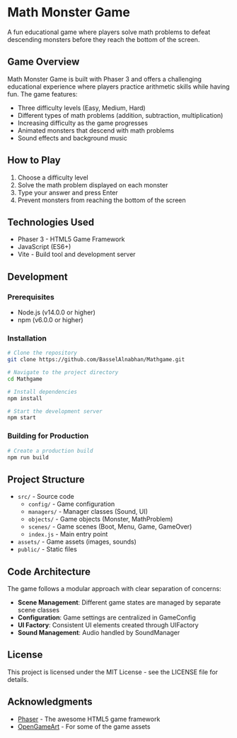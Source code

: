 # Math Monster Game

A fun educational game where players solve math problems to defeat descending monsters before they reach the bottom of the screen.

## Game Overview

Math Monster Game is built with Phaser 3 and offers a challenging educational experience where players practice arithmetic skills while having fun. The game features:

- Three difficulty levels (Easy, Medium, Hard)
- Different types of math problems (addition, subtraction, multiplication)
- Increasing difficulty as the game progresses
- Animated monsters that descend with math problems
- Sound effects and background music

## How to Play

1. Choose a difficulty level
2. Solve the math problem displayed on each monster
3. Type your answer and press Enter
4. Prevent monsters from reaching the bottom of the screen

## Technologies Used

- Phaser 3 - HTML5 Game Framework
- JavaScript (ES6+)
- Vite - Build tool and development server

## Development

### Prerequisites

- Node.js (v14.0.0 or higher)
- npm (v6.0.0 or higher)

### Installation

```bash
# Clone the repository
git clone https://github.com/BasselAlnabhan/Mathgame.git

# Navigate to the project directory
cd Mathgame

# Install dependencies
npm install

# Start the development server
npm start
```

### Building for Production

```bash
# Create a production build
npm run build
```

## Project Structure

- `src/` - Source code
  - `config/` - Game configuration
  - `managers/` - Manager classes (Sound, UI)
  - `objects/` - Game objects (Monster, MathProblem)
  - `scenes/` - Game scenes (Boot, Menu, Game, GameOver)
  - `index.js` - Main entry point
- `assets/` - Game assets (images, sounds)
- `public/` - Static files

## Code Architecture

The game follows a modular approach with clear separation of concerns:

- **Scene Management**: Different game states are managed by separate scene classes
- **Configuration**: Game settings are centralized in GameConfig
- **UI Factory**: Consistent UI elements created through UIFactory
- **Sound Management**: Audio handled by SoundManager

## License

This project is licensed under the MIT License - see the LICENSE file for details.

## Acknowledgments

- [Phaser](https://phaser.io/) - The awesome HTML5 game framework
- [OpenGameArt](https://opengameart.org/) - For some of the game assets
